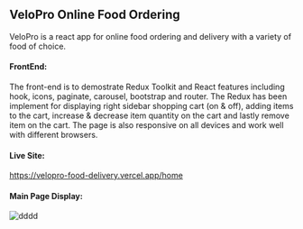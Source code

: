 ## VeloPro Online Food Ordering
 
VeloPro is a react app for online food ordering and delivery with a variety of food of choice.

#### FrontEnd: <br/>
The front-end is to demostrate Redux Toolkit and React features including hook, icons, paginate, carousel, bootstrap and router. The Redux has been implement for displaying right sidebar shopping cart (on & off), adding items to the cart, increase & decrease item quantity on the cart and lastly remove item on the cart. The page is also responsive on all devices and work well with different browsers.

#### Live Site: 
https://velopro-food-delivery.vercel.app/home

#### Main Page Display:
![dddd](https://user-images.githubusercontent.com/15988182/224137008-a0fa5214-6940-415d-bb53-8740d66da607.JPG)
